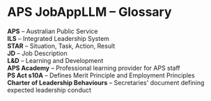 # APS JobAppLLM – Glossary

**APS** – Australian Public Service  
**ILS** – Integrated Leadership System  
**STAR** – Situation, Task, Action, Result  
**JD** – Job Description  
**L&D** – Learning and Development  
**APS Academy** – Professional learning provider for APS staff  
**PS Act s10A** – Defines Merit Principle and Employment Principles  
**Charter of Leadership Behaviours** – Secretaries' document defining expected leadership conduct